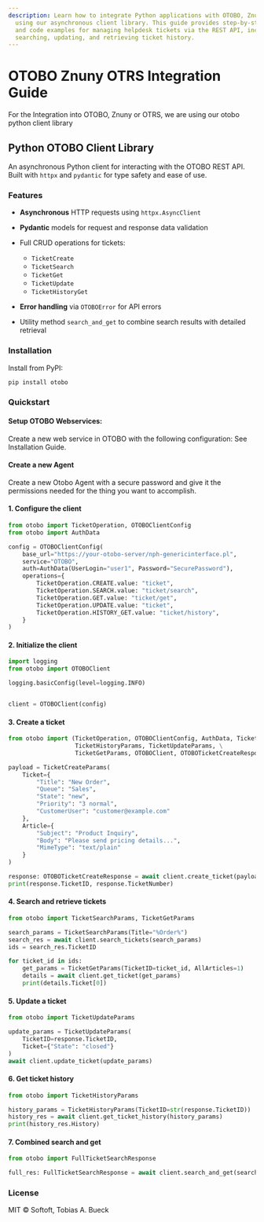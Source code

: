 ```yaml
---
description: Learn how to integrate Python applications with OTOBO, Znuny, and OTRS
  using our asynchronous client library. This guide provides step-by-step instructions
  and code examples for managing helpdesk tickets via the REST API, including creating,
  searching, updating, and retrieving ticket history.
---
```

# OTOBO Znuny OTRS Integration Guide

For the Integration into OTOBO, Znuny or OTRS, we are using our otobo python client library

## Python OTOBO Client Library

An asynchronous Python client for interacting with the OTOBO REST API. Built with `httpx` and `pydantic` for type safety
and ease of use.

### Features

* **Asynchronous** HTTP requests using `httpx.AsyncClient`
* **Pydantic** models for request and response data validation
* Full CRUD operations for tickets:

  * `TicketCreate`
  * `TicketSearch`
  * `TicketGet`
  * `TicketUpdate`
  * `TicketHistoryGet`
* **Error handling** via `OTOBOError` for API errors
* Utility method `search_and_get` to combine search results with detailed retrieval

### Installation

Install from PyPI:

```bash
pip install otobo
```

### Quickstart

#### Setup OTOBO Webservices:

Create a new web service in OTOBO with the following configuration:
See Installation Guide.

#### Create a new Agent

Create a new Otobo Agent with a secure password and give it the permissions needed for the thing you want to accomplish.


#### 1. Configure the client

```python
from otobo import TicketOperation, OTOBOClientConfig
from otobo import AuthData

config = OTOBOClientConfig(
    base_url="https://your-otobo-server/nph-genericinterface.pl",
    service="OTOBO",
    auth=AuthData(UserLogin="user1", Password="SecurePassword"),
    operations={
        TicketOperation.CREATE.value: "ticket",
        TicketOperation.SEARCH.value: "ticket/search",
        TicketOperation.GET.value: "ticket/get",
        TicketOperation.UPDATE.value: "ticket",
        TicketOperation.HISTORY_GET.value: "ticket/history",
    }
)
```

#### 2. Initialize the client

```python
import logging
from otobo import OTOBOClient

logging.basicConfig(level=logging.INFO)


client = OTOBOClient(config)
```

#### 3. Create a ticket

```python
from otobo import (TicketOperation, OTOBOClientConfig, AuthData, TicketSearchParams, TicketCreateParams,
                   TicketHistoryParams, TicketUpdateParams, \
                   TicketGetParams, OTOBOClient, OTOBOTicketCreateResponse)

payload = TicketCreateParams(
    Ticket={
        "Title": "New Order",
        "Queue": "Sales",
        "State": "new",
        "Priority": "3 normal",
        "CustomerUser": "customer@example.com"
    },
    Article={
        "Subject": "Product Inquiry",
        "Body": "Please send pricing details...",
        "MimeType": "text/plain"
    }
)

response: OTOBOTicketCreateResponse = await client.create_ticket(payload)
print(response.TicketID, response.TicketNumber)
```

#### 4. Search and retrieve tickets

```python
from otobo import TicketSearchParams, TicketGetParams

search_params = TicketSearchParams(Title="%Order%")
search_res = await client.search_tickets(search_params)
ids = search_res.TicketID

for ticket_id in ids:
    get_params = TicketGetParams(TicketID=ticket_id, AllArticles=1)
    details = await client.get_ticket(get_params)
    print(details.Ticket[0])
```

#### 5. Update a ticket

```python
from otobo import TicketUpdateParams

update_params = TicketUpdateParams(
    TicketID=response.TicketID,
    Ticket={"State": "closed"}
)
await client.update_ticket(update_params)
```

#### 6. Get ticket history

```python
from otobo import TicketHistoryParams

history_params = TicketHistoryParams(TicketID=str(response.TicketID))
history_res = await client.get_ticket_history(history_params)
print(history_res.History)
```

#### 7. Combined search and get

```python
from otobo import FullTicketSearchResponse

full_res: FullTicketSearchResponse = await client.search_and_get(search_params)
```

### License

MIT © Softoft, Tobias A. Bueck
